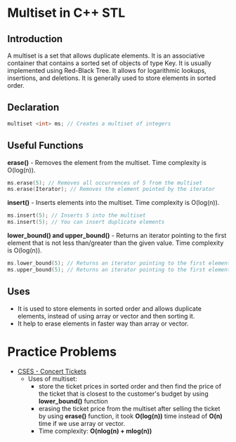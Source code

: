 # Multiset in C++ STL

## Introduction
A multiset is a set that allows duplicate elements. It is an associative container that contains a sorted set of objects of type Key. It is usually implemented using Red-Black Tree. It allows for logarithmic lookups, insertions, and deletions. It is generally used to store elements in sorted order.

## Declaration
```cpp
multiset <int> ms; // Creates a multiset of integers
```

## Useful Functions
**erase()** - Removes the element from the multiset. Time complexity is O(log(n)).
```cpp
ms.erase(5); // Removes all occurrences of 5 from the multiset
ms.erase(Iterator); // Removes the element pointed by the iterator 
```

**insert()** - Inserts elements into the multiset. Time complexity is O(log(n)).
```cpp
ms.insert(5); // Inserts 5 into the multiset
ms.insert(5); // You can insert duplicate elements
```

**lower_bound() and upper_bound()** - Returns an iterator pointing to the first element that is not less than/greater than the given value. Time complexity is O(log(n)).
```cpp
ms.lower_bound(5); // Returns an iterator pointing to the first element that is not less than 5
ms.upper_bound(5); // Returns an iterator pointing to the first element that is greater than 5
```

## Uses
- It is used to store elements in sorted order and allows duplicate elements, instead of using array or vector and then sorting it.
- It help to erase elements in faster way than array or vector.

# Practice Problems
<!-- - [CSES - Playlist](https://cses.fi/problemset/task/1141) -->
- [CSES - Concert Tickets](https://cses.fi/problemset/task/1091)
    - Uses of multiset: 
        - store the ticket prices in sorted order and then find the price of the ticket that is closest to the customer's budget by using **lower_bound()** function
        - erasing the ticket price from the multiset after selling the ticket by using **erase()** function, it took **O(log(n))** time instead of **O(n)** time if we use array or vector.
        - Time complexity: **O(nlog(n) + mlog(n))**